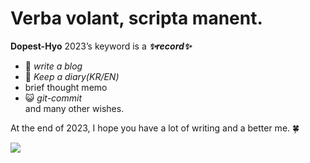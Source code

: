 # Verba volant, scripta manent.
**Dopest-Hyo** 2023’s keyword is a **_✨record✨_** 
* 🌱 _write a blog_
* 📝 _Keep a diary(KR/EN)_
* brief thought memo
* 😺 _git-commit_
</br> and many other wishes.

At the end of 2023, I hope you have a lot of writing and a better me. 🍀

<div><a href="https://hits.seeyoufarm.com"><img src="https://hits.seeyoufarm.com/api/count/incr/badge.svg?url=https%3A%2F%2Fgithub.com%2FDopest-Hyo%2F&count_bg=%230F63FF&title_bg=%23555555&icon=github.svg&icon_color=%23E7E7E7&title=Today-Hyo-GitHub⚡️Reposit-hits&edge_flat=false"/></a>
</div>
